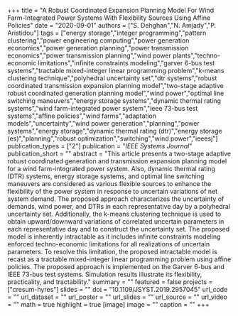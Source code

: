 +++
title = "A Robust Coordinated Expansion Planning Model For Wind Farm-Integrated Power Systems With Flexibility Sources Using Affine Policies"
date = "2020-09-01"
authors = ["S. Dehghan","N. Amjady","P. Aristidou"]
tags = ["energy storage","integer programming","pattern clustering","power engineering computing","power generation economics","power generation planning","power transmission economics","power transmission planning","wind power plants","techno-economic limitations","infinite constraints modeling","garver 6-bus test systems","tractable mixed-integer linear programming problem","k-means clustering technique","polyhedral uncertainty set","dtr systems","robust coordinated transmission expansion planning model","two-stage adaptive robust coordinated generation planning model","wind power","optimal line switching maneuvers","energy storage systems","dynamic thermal rating systems","wind farm-integrated power system","ieee 73-bus test systems","affine policies","wind farms","adaptation models","uncertainty","wind power generation","planning","power systems","energy storage","dynamic thermal rating (dtr)","energy storage (es)","planning","robust optimization","switching","wind power","ieeesj"]
publication_types = ["2"]
publication = "_IEEE Systems Journal_"
publication_short = ""
abstract = "This article presents a two-stage adaptive robust coordinated generation and transmission expansion planning model for a wind farm-integrated power system. Also, dynamic thermal rating (DTR) systems, energy storage systems, and optimal line switching maneuvers are considered as various flexible sources to enhance the flexibility of the power system in response to uncertain variations of net system demand. The proposed approach characterizes the uncertainty of demands, wind power, and DTRs in each representative day by a polyhedral uncertainty set. Additionally, the k-means clustering technique is used to obtain upward/downward variations of correlated uncertain parameters in each representative day and to construct the uncertainty set. The proposed model is inherently intractable as it includes infinite constraints modeling enforced techno-economic limitations for all realizations of uncertain parameters. To resolve this limitation, the proposed intractable model is recast as a tractable mixed-integer linear programming problem using affine policies. The proposed approach is implemented on the Garver 6-bus and IEEE 73-bus test systems. Simulation results illustrate its flexibility, practicality, and tractability."
summary = ""
featured = false
projects = ["cresum-hyres"]
slides = ""
doi = "10.1109/JSYST.2019.2957045"
url_code = ""
url_dataset = ""
url_poster = ""
url_slides = ""
url_source = ""
url_video = ""
math = true
highlight = true
[image]
image = ""
caption = ""
+++

